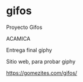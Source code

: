 # gifos
Proyecto Gifos

ACAMICA

Entrega final giphy

Sitio web, para probar giphy

https://gomezites.com/gifos/

